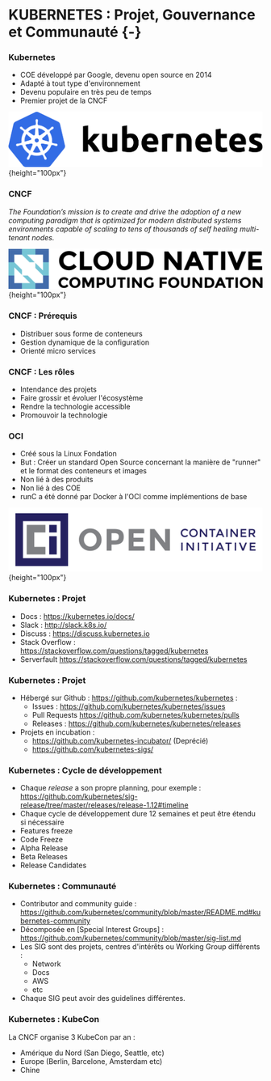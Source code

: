 
# KUBERNETES : Projet, Gouvernance et Communauté {-}


### Kubernetes

- COE développé par Google, devenu open source en 2014
- Adapté à tout type d'environnement
- Devenu populaire en très peu de temps
- Premier projet de la CNCF

![](images/kubernetes/kubernetes.png){height="100px"}


### CNCF

*The Foundation’s mission is to create and drive the adoption of a new computing paradigm that is optimized for modern distributed systems environments capable of scaling to tens of thousands of self healing multi-tenant nodes.*

![](images/kubernetes/cncf.png){height="100px"}


### CNCF : Prérequis

- Distribuer sous forme de conteneurs
- Gestion dynamique de la configuration
- Orienté micro services

### CNCF : Les rôles


- Intendance des projets
- Faire grossir et évoluer l'écosystème
- Rendre la technologie accessible
- Promouvoir la technologie

### OCI

- Créé sous la Linux Fondation
- But : Créer un standard Open Source concernant la manière de "runner" et le format des conteneurs et images
- Non lié à des produits
- Non lié à des COE
- runC a été donné par Docker à l'OCI comme implémentions de base

![](images/docker/oci.png){height="100px"}

### Kubernetes : Projet

- Docs : <https://kubernetes.io/docs/>
- Slack : <http://slack.k8s.io/>
- Discuss : <https://discuss.kubernetes.io>
- Stack Overflow : <https://stackoverflow.com/questions/tagged/kubernetes>
- Serverfault <https://stackoverflow.com/questions/tagged/kubernetes>

### Kubernetes : Projet

- Hébergé sur Github : <https://github.com/kubernetes/kubernetes> :
    - Issues : <https://github.com/kubernetes/kubernetes/issues>
    - Pull Requests <https://github.com/kubernetes/kubernetes/pulls>
    - Releases : <https://github.com/kubernetes/kubernetes/releases>
- Projets en incubation :
    - <https://github.com/kubernetes-incubator/> (Deprécié)
    - <https://github.com/kubernetes-sigs/>

### Kubernetes : Cycle de développement

- Chaque _release_ a son propre planning, pour exemple : <https://github.com/kubernetes/sig-release/tree/master/releases/release-1.12#timeline>
- Chaque cycle de développement dure 12 semaines et peut être étendu si nécessaire
- Features freeze
- Code Freeze
- Alpha Release
- Beta Releases
- Release Candidates

### Kubernetes : Communauté

- Contributor and community guide : <https://github.com/kubernetes/community/blob/master/README.md#kubernetes-community>
- Décomposée en [Special Interest Groups] : <https://github.com/kubernetes/community/blob/master/sig-list.md>
- Les SIG sont des projets, centres d'intérêts ou Working Group différents :
    - Network
    - Docs
    - AWS
    - etc
- Chaque SIG peut avoir des guidelines différentes.

### Kubernetes : KubeCon

La CNCF organise 3 KubeCon par an :

- Amérique du Nord (San Diego, Seattle, etc)
- Europe (Berlin, Barcelone, Amsterdam etc)
- Chine


